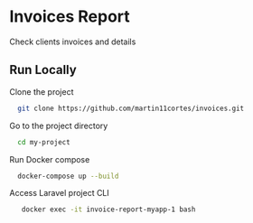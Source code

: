 
# Invoices Report

Check clients invoices and details


## Run Locally

Clone the project

```bash
  git clone https://github.com/martin11cortes/invoices.git
```

Go to the project directory

```bash
  cd my-project
```

Run Docker compose

```bash
  docker-compose up --build
```

Access Laravel project CLI

```bash
   docker exec -it invoice-report-myapp-1 bash
```


